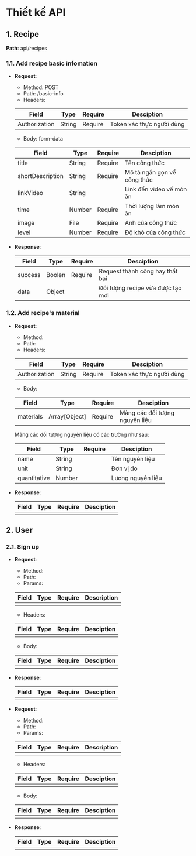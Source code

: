 # Thiết kế API

## 1. Recipe

**Path**: api/recipes

### 1.1. Add recipe basic infomation

- **Request**:

  - Method: POST
  - Path: /basic-info
  - Headers:

  | Field         | Type   | Require | Desciption                |
  | ------------- | ------ | ------- | ------------------------- |
  | Authorization | String | Require | Token xác thực người dùng |

  - Body: form-data

  | Field            | Type   | Require | Desciption                  |
  | ---------------- | ------ | ------- | --------------------------- |
  | title            | String | Require | Tên công thức               |
  | shortDescription | String | Require | Mô tả ngắn gọn về công thức |
  | linkVideo        | String |         | Link đến video về món ăn    |
  | time             | Number | Require | Thời lượng làm món ăn       |
  | image            | File   | Require | Ảnh của công thức           |
  | level            | Number | Require | Độ khó của công thức        |
  


- **Response**:

  | Field   | Type   | Require | Desciption                        |
  | ------- | ------ | ------- | --------------------------------- |
  | success | Boolen | Require | Request thành công hay thất bại   |
  | data    | Object |         | Đối tượng recipe vừa được tạo mới |
  
### 1.2. Add recipe's material

- **Request**:

  - Method: 
  - Path: 
  - Headers:

  | Field         | Type   | Require | Desciption                |
  | ------------- | ------ | ------- | ------------------------- |
  | Authorization | String | Require | Token xác thực người dùng |

  - Body:

  | Field     | Type          | Require | Desciption                     |
  | --------- | ------------- | ------- | ------------------------------ |
  | materials | Array[Object] | Require | Mảng các đối tượng nguyên liệu |

  Mảng các đối tượng nguyên liệu có các trường như sau:

  | Field        | Type   | Require | Desciption        |
  | ------------ | ------ | ------- | ----------------- |
  | name         | String |         | Tên nguyên liệu   |
  | unit         | String |         | Đơn vị đo         |
  | quantitative | Number |         | Lượng nguyên liệu |

  

- **Response**:

  | Field | Type | Require | Desciption |
  | ----- | ---- | ------- | ---------- |
  |       |      |         |            |



## 2. User

### 2.1. Sign up

- **Request**:

  - Method: 
  - Path: 
  - Params:

  | Field | Type | Require | Description |
  | ----- | ---- | ------- | ----------- |
  |       |      |         |             |

  - Headers:

  | Field | Type | Require | Desciption |
  | ----- | ---- | ------- | ---------- |
  |       |      |         |            |

  - Body:

  | Field | Type | Require | Desciption |
  | ----- | ---- | ------- | ---------- |
  |       |      |         |            |

- **Response**:

  | Field | Type | Require | Desciption |
  | ----- | ---- | ------- | ---------- |
  |       |      |         |            |
  
  
  




- **Request**:

  - Method: 
  - Path: 
  - Params:

  | Field | Type | Require | Description |
  | ----- | ---- | ------- | ----------- |
  |       |      |         |             |

  - Headers:

  | Field | Type | Require | Desciption |
  | ----- | ---- | ------- | ---------- |
  |       |      |         |            |

  - Body:

  | Field | Type | Require | Desciption |
  | ----- | ---- | ------- | ---------- |
  |       |      |         |            |

- **Response**:

  | Field | Type | Require | Desciption |
  | ----- | ---- | ------- | ---------- |
  |       |      |         |            |

